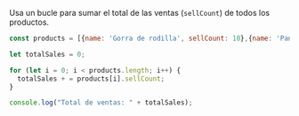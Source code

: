 Usa un bucle para sumar el total de las ventas (`sellCount`) de todos los productos.
```js
const products = [{name: 'Gorra de rodilla', sellCount: 10},{name: 'Pantalón de pana', sellCount: 302},{name: 'Reloj de papel albal', sellCount: 23},{name: 'Inpar de zapatos', sellCount: 6}];

let totalSales = 0;

for (let i = 0; i < products.length; i++) {
  totalSales + = products[i].sellCount;
}

console.log("Total de ventas: " + totalSales);